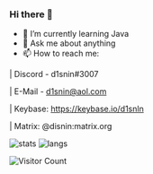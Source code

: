### Hi there 👋

- 🌱 I’m currently learning Java
- 💬 Ask me about anything
- 📫 How to reach me: 

| Discord - d1snin#3007

| E-Mail - d1snin@aol.com 

| Keybase: https://keybase.io/d1snln

| Matrix: @disnin:matrix.org



![stats](https://github-readme-stats.vercel.app/api?username=d1snin&show_icons=true&theme=dark)
![langs](https://github-readme-stats.vercel.app/api/top-langs/?username=d1snin&theme=dark)

![Visitor Count](https://profile-counter.glitch.me/d1snin/count.svg)
